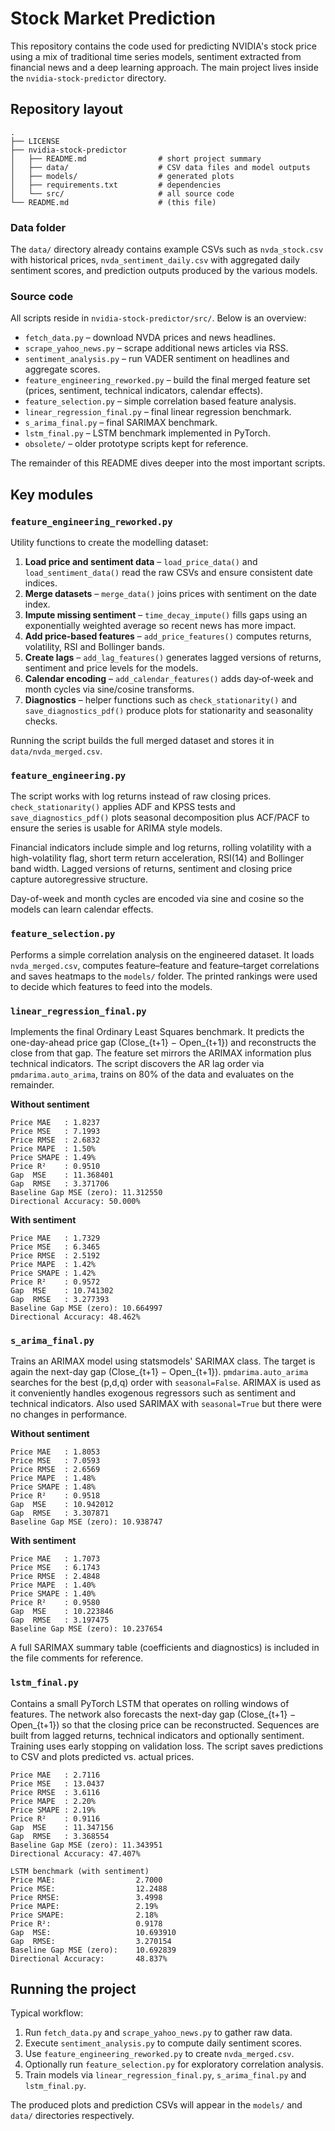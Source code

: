 # Stock Market Prediction

This repository contains the code used for predicting NVIDIA's stock price using a mix of traditional time series models, sentiment extracted from financial news and a deep learning approach. The main project lives inside the `nvidia-stock-predictor` directory.

## Repository layout

```
.
├── LICENSE
├── nvidia-stock-predictor
│   ├── README.md                # short project summary
│   ├── data/                    # CSV data files and model outputs
│   ├── models/                  # generated plots
│   ├── requirements.txt         # dependencies
│   └── src/                     # all source code
└── README.md                    # (this file)
```

### Data folder

The `data/` directory already contains example CSVs such as `nvda_stock.csv` with historical prices, `nvda_sentiment_daily.csv` with aggregated daily sentiment scores, and prediction outputs produced by the various models.

### Source code

All scripts reside in `nvidia-stock-predictor/src/`. Below is an overview:

- `fetch_data.py` – download NVDA prices and news headlines.
- `scrape_yahoo_news.py` – scrape additional news articles via RSS.
- `sentiment_analysis.py` – run VADER sentiment on headlines and aggregate scores.
- `feature_engineering_reworked.py` – build the final merged feature set (prices, sentiment, technical indicators, calendar effects).
- `feature_selection.py` – simple correlation based feature analysis.
- `linear_regression_final.py` – final linear regression benchmark.
- `s_arima_final.py` – final SARIMAX benchmark.
- `lstm_final.py` – LSTM benchmark implemented in PyTorch.
- `obsolete/` – older prototype scripts kept for reference.

The remainder of this README dives deeper into the most important scripts.

## Key modules

### `feature_engineering_reworked.py`
Utility functions to create the modelling dataset:

1. **Load price and sentiment data** – `load_price_data()` and `load_sentiment_data()` read the raw CSVs and ensure consistent date indices.
2. **Merge datasets** – `merge_data()` joins prices with sentiment on the date index.
3. **Impute missing sentiment** – `time_decay_impute()` fills gaps using an exponentially weighted average so recent news has more impact.
4. **Add price‑based features** – `add_price_features()` computes returns, volatility, RSI and Bollinger bands.
5. **Create lags** – `add_lag_features()` generates lagged versions of returns, sentiment and price levels for the models.
6. **Calendar encoding** – `add_calendar_features()` adds day‑of‑week and month cycles via sine/cosine transforms.
7. **Diagnostics** – helper functions such as `check_stationarity()` and `save_diagnostics_pdf()` produce plots for stationarity and seasonality checks.

Running the script builds the full merged dataset and stores it in `data/nvda_merged.csv`.

### `feature_engineering.py`
The script works with log returns instead of raw closing prices. `check_stationarity()` applies ADF and KPSS tests and `save_diagnostics_pdf()` plots seasonal decomposition plus ACF/PACF to ensure the series is usable for ARIMA style models.

Financial indicators include simple and log returns, rolling volatility with a high-volatility flag, short term return acceleration, RSI(14) and Bollinger band width. Lagged versions of returns, sentiment and closing price capture autoregressive structure.

Day-of-week and month cycles are encoded via sine and cosine so the models can learn calendar effects.

### `feature_selection.py`
Performs a simple correlation analysis on the engineered dataset. It loads `nvda_merged.csv`, computes feature–feature and feature–target correlations and saves heatmaps to the `models/` folder. The printed rankings were used to decide which features to feed into the models.

### `linear_regression_final.py`
Implements the final Ordinary Least Squares benchmark. It predicts the one-day-ahead price gap (Close_{t+1} − Open_{t+1}) and reconstructs the close from that gap. The feature set mirrors the ARIMAX information plus technical indicators. The script discovers the AR lag order via `pmdarima.auto_arima`, trains on 80% of the data and evaluates on the remainder.

**Without sentiment**
```
Price MAE   : 1.8237
Price MSE   : 7.1993
Price RMSE  : 2.6832
Price MAPE  : 1.50%
Price SMAPE : 1.49%
Price R²    : 0.9510
Gap  MSE    : 11.368401
Gap  RMSE   : 3.371706
Baseline Gap MSE (zero): 11.312550
Directional Accuracy: 50.000%
```

**With sentiment**
```
Price MAE   : 1.7329
Price MSE   : 6.3465
Price RMSE  : 2.5192
Price MAPE  : 1.42%
Price SMAPE : 1.42%
Price R²    : 0.9572
Gap  MSE    : 10.741302
Gap  RMSE   : 3.277393
Baseline Gap MSE (zero): 10.664997
Directional Accuracy: 48.462%
```

### `s_arima_final.py`
Trains an ARIMAX model using statsmodels' SARIMAX class. The target is again the next-day gap (Close_{t+1} − Open_{t+1}). `pmdarima.auto_arima` searches for the best (p,d,q) order with `seasonal=False`. ARIMAX is used as it conveniently handles exogenous regressors such as sentiment and technical indicators. Also used SARIMAX with `seasonal=True` but there were no changes in performance.

**Without sentiment**
```
Price MAE   : 1.8053
Price MSE   : 7.0593
Price RMSE  : 2.6569
Price MAPE  : 1.48%
Price SMAPE : 1.48%
Price R²    : 0.9518
Gap  MSE    : 10.942012
Gap  RMSE   : 3.307871
Baseline Gap MSE (zero): 10.938747
```

**With sentiment**
```
Price MAE   : 1.7073
Price MSE   : 6.1743
Price RMSE  : 2.4848
Price MAPE  : 1.40%
Price SMAPE : 1.40%
Price R²    : 0.9580
Gap  MSE    : 10.223846
Gap  RMSE   : 3.197475
Baseline Gap MSE (zero): 10.237654
```

A full SARIMAX summary table (coefficients and diagnostics) is included in the file comments for reference.

### `lstm_final.py`
Contains a small PyTorch LSTM that operates on rolling windows of features. The network also forecasts the next-day gap (Close_{t+1} − Open_{t+1}) so that the closing price can be reconstructed. Sequences are built from lagged returns, technical indicators and optionally sentiment. Training uses early stopping on validation loss. The script saves predictions to CSV and plots predicted vs. actual prices.

```
Price MAE   : 2.7116
Price MSE   : 13.0437
Price RMSE  : 3.6116
Price MAPE  : 2.20%
Price SMAPE : 2.19%
Price R²    : 0.9116
Gap  MSE    : 11.347156
Gap  RMSE   : 3.368554
Baseline Gap MSE (zero): 11.343951
Directional Accuracy: 47.407%
```

```
LSTM benchmark (with sentiment)
Price MAE:                  2.7000
Price MSE:                  12.2488
Price RMSE:                 3.4998
Price MAPE:                 2.19%
Price SMAPE:                2.18%
Price R²:                   0.9178
Gap  MSE:                   10.693910
Gap  RMSE:                  3.270154
Baseline Gap MSE (zero):    10.692839
Directional Accuracy:       48.837%
```

## Running the project

Typical workflow:

1. Run `fetch_data.py` and `scrape_yahoo_news.py` to gather raw data.
2. Execute `sentiment_analysis.py` to compute daily sentiment scores.
3. Use `feature_engineering_reworked.py` to create `nvda_merged.csv`.
4. Optionally run `feature_selection.py` for exploratory correlation analysis.
5. Train models via `linear_regression_final.py`, `s_arima_final.py` and `lstm_final.py`.

The produced plots and prediction CSVs will appear in the `models/` and `data/` directories respectively.